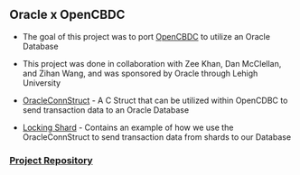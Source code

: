 ## Oracle x OpenCBDC
- The goal of this project was to port [OpenCBDC](https://dci.mit.edu/opencbdc) to utilize an Oracle Database
- This project was done in collaboration with Zee Khan, Dan McClellan, and Zihan Wang, and was sponsored by Oracle through Lehigh University

- [OracleConnStruct](OracleConnStruct/) - A C Struct that can be utilized within OpenCDBC to send transaction data to an Oracle Database
- [Locking Shard](./locking_shard.cpp) - Contains an example of how we use the OracleConnStruct to send transaction data from shards to our Database

### [Project Repository](https://github.com/zek224/oracle-port-opencbdc-tx)

